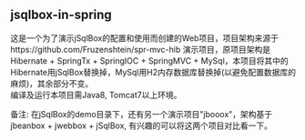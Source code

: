 ## jsqlbox-in-spring

这是一个为了演示jSqlBox的配置和使用而创建的Web项目，项目架构来源于https://github.com/Fruzenshtein/spr-mvc-hib 演示项目，原项目架构是Hibernate + SpringTx + SpringIOC + SpringMVC + MySql，本项目将其中的Hibernate用jSqlBox替换掉，MySql用H2内存数据库替换掉(以避免配置数据库的麻烦)，其余部分不变。  
编译及运行本项目需Java8, Tomcat7以上环境。

备注:
在jSqlBox的demo目录下，还有另一个演示项目"jbooox"，架构基于jbeanbox + jwebbox + jSqlBox, 有兴趣的可以将这两个项目对比看一下。  